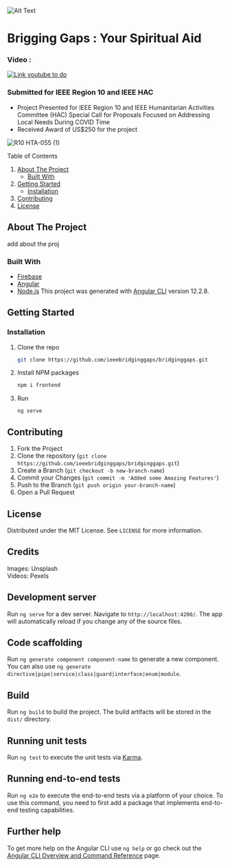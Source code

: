 ![Alt Text](https://media.giphy.com/media/5SmyUZwITRn8JgsOiV/giphy.gif)
<br/>
# Brigging Gaps : Your Spiritual Aid

### Video :

[![Link youtube to do](http://img.youtube.com/vi/9qXYpjBakXU/0.jpg)](https://www.youtube.com/watch?v=9qXYpjBakXU)

### Submitted for IEEE Region 10 and IEEE HAC 
- Project Presented for IEEE Region 10 and IEEE Humanitarian Activities Committee (HAC) Special Call for Proposals Focused on Addressing Local Needs During COVID Time
- Received Award of US$250 for the project

![R10 HTA-055 (1)](https://user-images.githubusercontent.com/62497183/209342116-1197dea2-dda1-4a05-9323-939282cef5bd.JPG)


  <summary>Table of Contents</summary>
  <ol>
    <li>
      <a href="#about-the-project">About The Project</a>
      <ul>
        <li><a href="#built-with">Built With</a></li>
      </ul>
    </li>
    <li>
      <a href="#getting-started">Getting Started</a>
      <ul>
        <li><a href="#installation">Installation</a></li>
      </ul>
    </li>
    <li><a href="#contributing">Contributing</a></li>
    <li><a href="#license">License</a></li>
  </ol>
</details>

<!-- ABOUT THE PROJECT -->
## About The Project

add about the proj

### Built With

* [Firebase](https://firebase.google.com/)
* [Angular](https://angular.io/)
* [Node.js](https://nodejs.org/en/)
This project was generated with [Angular CLI](https://github.com/angular/angular-cli) version 12.2.8.


<!-- GETTING STARTED -->
## Getting Started

### Installation

1. Clone the repo
   ```sh
   git clone https://github.com/ieeebridginggaps/bridginggaps.git
   ```
2. Install NPM packages
   ```sh
   npm i frontend
   ```
3. Run 
   ```
   ng serve
   ```
   
<!-- CONTRIBUTING -->
## Contributing

1. Fork the Project
2. Clone the repository (`git clone https://github.com/ieeebridginggaps/bridginggaps.git`)
3. Create a Branch (`git checkout -b new-branch-name`)
4. Commit your Changes (`git commit -m 'Added some Amazing Features'`)
5. Push to the Branch (`git push origin your-branch-name`)
6. Open a Pull Request

<!-- LICENSE -->
## License

Distributed under the MIT License. See `LICENSE` for more information.

## Credits
Images:  Unsplash<br>
Videos:  Pexels

## Development server

Run `ng serve` for a dev server. Navigate to `http://localhost:4200/`. The app will automatically reload if you change any of the source files.

## Code scaffolding

Run `ng generate component component-name` to generate a new component. You can also use `ng generate directive|pipe|service|class|guard|interface|enum|module`.

## Build

Run `ng build` to build the project. The build artifacts will be stored in the `dist/` directory.

## Running unit tests

Run `ng test` to execute the unit tests via [Karma](https://karma-runner.github.io).

## Running end-to-end tests

Run `ng e2e` to execute the end-to-end tests via a platform of your choice. To use this command, you need to first add a package that implements end-to-end testing capabilities.

## Further help

To get more help on the Angular CLI use `ng help` or go check out the [Angular CLI Overview and Command Reference](https://angular.io/cli) page.
